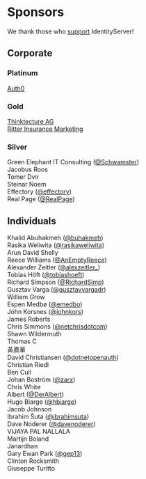 # Sponsors

We thank those who [support](https://www.patreon.com/identityserver) IdentityServer!

## Corporate

### Platinum 

[Auth0](https://auth0.com/)  

### Gold

[Thinktecture AG](https://www.thinktecture.com)  
[Ritter Insurance Marketing](https://www.ritterim.com)

### Silver

Green Elephant IT Consulting ([@Schwamster](https://twitter.com/Schwamster))  
Jacobus Roos  
Tomer Dvir  
Steinar	Noem  
Effectory ([@effectory](https://twitter.com/effectory))  
Real Page ([@RealPage](https://twitter.com/RealPage))  

## Individuals

Khalid Abuhakmeh ([@buhakmeh](https://twitter.com/buhakmeh))  
Rasika Weliwita ([@rasikaweliwita](https://twitter.com/rasikaweliwita))  
Arun David Shelly  
Reece Williams ([@AnEmptyReece](https://twitter.com/AnEmptyReece))  
Alexander Zeitler ([@alexzeitler_](https://twitter.com/alexzeitler_))  
Tobias Höft ([@tobiashoeft](https://twitter.com/tobiashoeft))  
Richard Simpson ([@RichardSimp](https://twitter.com/RichardSimp))  
Gusztav Varga ([@gusztavvargadr](https://twitter.com/gusztavvargadr))  
William Grow  
Espen Medbø ([@emedbo](https://twitter.com/emedbo))  
John Korsnes ([@johnkors](https://twitter.com/johnkors))  
James Roberts  
Chris Simmons ([@netchrisdotcom](https://twitter.com/netchrisdotcom))  
Shawn Wildermuth  
Thomas C  
黃嘉華  
David Christiansen ([@dotnetopenauth](https://twitter.com/dotnetopenauth))  
Christian Riedl  
Ben	Cull  
Johan Boström ([@zarx](https://twitter.com/zarx))  
Chris White  
Albert ([@DerAlbert](https://twitter.com/DerAlbert))  
Hugo Biarge ([@hbiarge](https://twitter.com/hbiarge))  
Jacob Johnson  
Ibrahim Šuta ([@ibrahimsuta](https://twitter.com/ibrahimsuta))  
Dave Noderer  ([@davenoderer](https://twitter.com/davenoderer))  
VIJAYA PAL NALLALA  
Martijn Boland  
Janardhan  
Gary Ewan Park  ([@gep13](https://twitter.com/gep13))  
Clinton Rocksmith  
Giuseppe Turitto  
